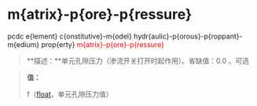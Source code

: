# m{atrix}-p{ore}-p{ressure}
pcdc e{lement} c{onstitutive}-m{odel} hydr{aulic}-p{orous}-p{roppant}-m{edium} prop{erty} <span style='color: red;'>m{atrix}-p{ore}-p{ressure}</span>
> **描述：**单元孔隙压力（渗流开关打开时起作用）。省缺值：0.0
。可选

> 
> **值：**
> 
> f（[float](数据类型/float/)，单元孔隙压力值）

